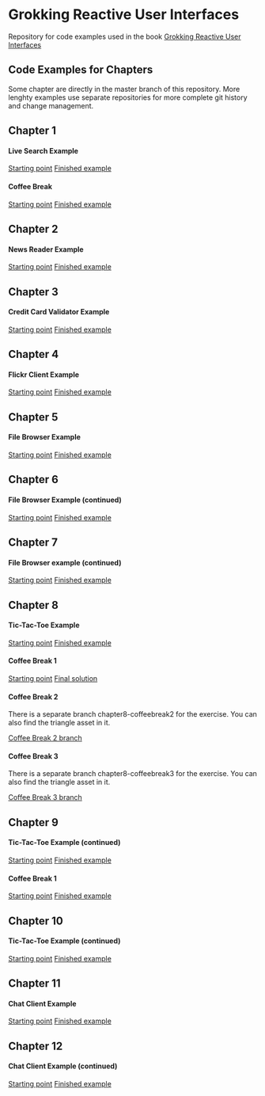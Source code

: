 Grokking Reactive User Interfaces
=================================

Repository for code examples used in the book [Grokking Reactive User Interfaces](https://www.manning.com/books/grokking-reactive-user-interfaces)

Code Examples for Chapters
--------------------------

Some chapter are directly in the master branch of this repository. More lenghty examples use separate repositories for more complete git history and change management.


Chapter 1
---------

#### Live Search Example

[Starting point](https://github.com/tehmou/android-live-search-example/releases/tag/chapter1-start)
[Finished example](https://github.com/tehmou/android-live-search-example/releases/tag/chapter1-end)


#### Coffee Break

[Starting point](https://github.com/tehmou/android-live-search-example/releases/tag/chapter1-coffeebreak1-start)
[Finished example](https://github.com/tehmou/android-live-search-example/releases/tag/chapter1-coffeebreak1-end)


Chapter 2
---------

#### News Reader Example

[Starting point](https://github.com/tehmou/android-news-reader-example/releases/tag/chapter2-start)
[Finished example](https://github.com/tehmou/android-news-reader-example/releases/tag/chapter2-end)


Chapter 3
---------

#### Credit Card Validator Example

[Starting point](https://github.com/tehmou/android-credit-card-validator-example/releases/tag/chapter3-start)
[Finished example](https://github.com/tehmou/android-credit-card-validator-example/releases/tag/chapter3-end)


Chapter 4
---------

#### Flickr Client Example

[Starting point](https://github.com/tehmou/android-flickr-client-example/releases/tag/chapter4-start)
[Finished example](https://github.com/tehmou/android-flickr-client-example/releases/tag/chapter4-end)


Chapter 5
---------

#### File Browser Example

[Starting point](https://github.com/tehmou/android-file-browser-example/releases/tag/chapter5-start)
[Finished example](https://github.com/tehmou/android-file-browser-example/releases/tag/chapter5-end)


Chapter 6
---------

#### File Browser Example (continued)

[Starting point](https://github.com/tehmou/android-file-browser-example/releases/tag/chapter6-start)
[Finished example](https://github.com/tehmou/android-file-browser-example/releases/tag/chapter6-end)


Chapter 7
---------

#### File Browser example (continued)

[Starting point](https://github.com/tehmou/android-file-browser-example/releases/tag/chapter7-start)
[Finished example](https://github.com/tehmou/android-file-browser-example/releases/tag/chapter7-end)


Chapter 8
---------

#### Tic-Tac-Toe Example

[Starting point](https://github.com/tehmou/android-tic-tac-toe-example/releases/tag/chapter8-start)
[Finished example](https://github.com/tehmou/android-tic-tac-toe-example/releases/tag/chapter8-end)


#### Coffee Break 1

[Starting point](https://github.com/tehmou/android-withLatestFrom-example/releases/tag/chapter8-coffeebreak1-start)
[Final solution](https://github.com/tehmou/android-withLatestFrom-example/releases/tag/chapter8-coffeebreak1-end)


#### Coffee Break 2

There is a separate branch chapter8-coffeebreak2 for the exercise. You can also find the triangle asset in it.

[Coffee Break 2 branch](https://github.com/tehmou/android-tic-tac-toe-example/tree/chapter8-coffeebreak2)


#### Coffee Break 3

There is a separate branch chapter8-coffeebreak3 for the exercise. You can also find the triangle asset in it.

[Coffee Break 3 branch](https://github.com/tehmou/android-tic-tac-toe-example/tree/chapter8-coffeebreak3)


Chapter 9
---------

#### Tic-Tac-Toe Example (continued)

[Starting point](https://github.com/tehmou/android-tic-tac-toe-example/releases/tag/chapter9-start)
[Finished example](https://github.com/tehmou/android-tic-tac-toe-example/releases/tag/chapter9-end)


#### Coffee Break 1

[Starting point](https://github.com/tehmou/android-tic-tac-toe-example/releases/tag/chapter9-coffeebreak1-start)
[Finished example](https://github.com/tehmou/android-tic-tac-toe-example/releases/tag/chapter9-coffeebreak1-end)


Chapter 10
---------

#### Tic-Tac-Toe Example (continued)

[Starting point](https://github.com/tehmou/android-tic-tac-toe-example/releases/tag/chapter10-start)
[Finished example](https://github.com/tehmou/android-tic-tac-toe-example/releases/tag/chapter10-end)


Chapter 11
----------

#### Chat Client Example

[Starting point](https://github.com/tehmou/android-chat-client-example/releases/tag/chapter11-start)
[Finished example](https://github.com/tehmou/android-chat-client-example/releases/tag/chapter11-end)


Chapter 12
----------

#### Chat Client Example (continued)

[Starting point](https://github.com/tehmou/android-chat-client-example/releases/tag/chapter12-start)
[Finished example](https://github.com/tehmou/android-chat-client-example/releases/tag/chapter12-end)
 
